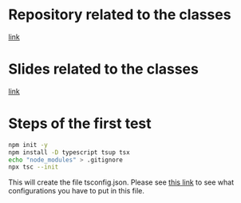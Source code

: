 # Repository related to the classes

[link](https://github.com/digitalinnovationone/formacao-nodejs/tree/main/11-debug)


# Slides related to the classes

[link](https://hermes.dio.me/files/assets/fa353c56-279e-4fe8-a4d3-ef83fd0c3439.pptx)


# Steps of the first test

```sh
npm init -y
npm install -D typescript tsup tsx
echo "node_modules" > .gitignore
npx tsc --init
```

This will create the file tsconfig.json. Please see [this link](https://github.com/andreterceiro/dio-mobile-meu-tudo--how-to-configure-typescript-in-projects-node-js) to see what configurations you have to put in this file.
